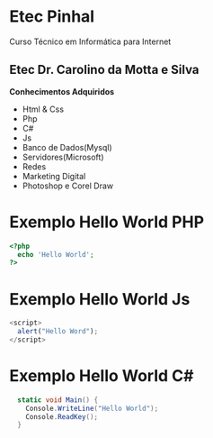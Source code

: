 # Etec Pinhal
Curso Técnico em Informática para Internet

## Etec Dr. Carolino da Motta e Silva

**Conhecimentos Adquiridos**

- Html & Css
- Php
- C#
- Js
- Banco de Dados(Mysql)
- Servidores(Microsoft)
- Redes
- Marketing Digital
- Photoshop e Corel Draw

# Exemplo Hello World PHP

```php
<?php
  echo 'Hello World';
?>
```

# Exemplo Hello World Js

```js
<script>
  alert("Hello Word");
</script>
```

# Exemplo Hello World C#

```cs
  static void Main() {
    Console.WriteLine("Hello World");
    Console.ReadKey();
  }
```
